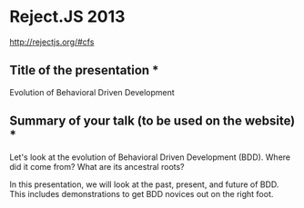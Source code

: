 # Reject.JS 2013
http://rejectjs.org/#cfs

## Title of the presentation *
Evolution of Behavioral Driven Development

## Summary of your talk (to be used on the website) *
Let's look at the evolution of Behavioral Driven Development (BDD). Where did it come from? What are its ancestral roots?

In this presentation, we will look at the past, present, and future of BDD. This includes demonstrations to get BDD novices out on the right foot.